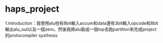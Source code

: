 # haps_project
1.introduction：我使用alu他有8bit輸入accum和data還有3bit輸入opcode和8bit輸出alu_out以及一個zero，然後我將alu裝成一個top去跑partition來完成project的protocompiler systhesis
